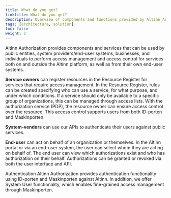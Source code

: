 ```yaml
---
title: What do you get?
linktitle: What do you get?
description: Overview of components and functions provided by Altinn Authorization.
tags: [architecture, solution]
toc: false
weight: 2
---
```


Altinn Authorization provides components and services that can be used by public entities, system providers/end-user systems, businesses, and individuals to perform access management and access control for services both on and outside the Altinn platform, as well as from their own end-user systems.

**Service owners** can register resources in the Resource Register for services that require access management. In the Resource Register, rules can be created specifying who can use a service, for what purpose, and under which conditions. If a service should only be available to a specific group of organizations, this can be managed through access lists.
With the authorization service (PDP), the resource owner can ensure access control over the resource. This access control supports users from both ID-porten and Maskinporten.

**System-vendors** can use our APIs to authenticate their users against public services.

**End-user** can act on behalf of an organization or themselves. In the Altinn portal or via an end-user system, the user can select whom they are acting on behalf of. The end user can view which authorizations exist and who has authorization on their behalf. Authorizations can be granted or revoked via both the user interface and API.

Authentication Altinn Authorization provides authentication functionality using ID-porten and Maskinporten against Altinn. In addition, we offer System User functionality, which enables fine-grained access management through Maskinporten.
